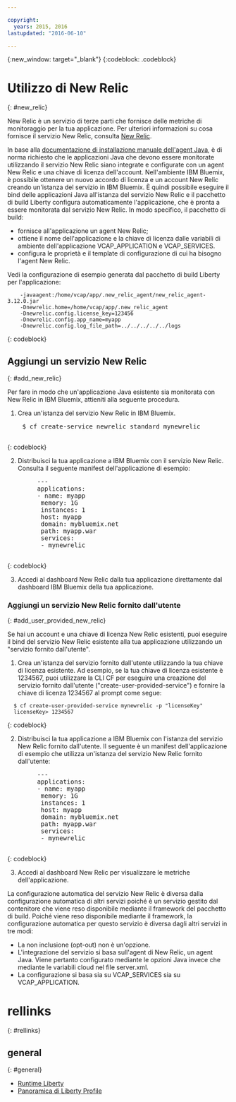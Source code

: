 ```yaml
---

copyright:
  years: 2015, 2016
lastupdated: "2016-06-10"

---
```


{:new_window: target="_blank"}
{:codeblock: .codeblock}

# Utilizzo di New Relic
{: #new_relic}

New Relic è un servizio di terze parti che fornisce delle
metriche di monitoraggio per la tua applicazione. Per ulteriori informazioni su cosa fornisce il servizio New Relic, consulta [New
Relic](http://newrelic.com/java).

In base alla [documentazione di installazione manuale dell'agent Java](https://docs.newrelic.com/docs/agents/java-agent/installation/java-agent-manual-installation), è di norma richiesto che le applicazioni Java che devono essere monitorate utilizzando il servizio New Relic siano integrate e configurate con un agent New Relic e una chiave di licenza dell'account. Nell'ambiente IBM Bluemix, è possibile ottenere un nuovo accordo di licenza e un account New Relic creando un'istanza del servizio in IBM Bluemix. È quindi possibile eseguire il bind delle applicazioni Java all'istanza del servizio New Relic e il pacchetto di build Liberty configura automaticamente l'applicazione, che è pronta a essere monitorata dal servizio New Relic.
In modo specifico, il pacchetto di build:

* fornisce all'applicazione un agent New Relic;
* ottiene il nome dell'applicazione e la chiave di licenza dalle variabili di ambiente dell'applicazione VCAP_APPLICATION e VCAP_SERVICES.
* configura le proprietà e il template di configurazione di cui ha bisogno l'agent New Relic.

Vedi la configurazione di esempio generata dal pacchetto di build Liberty per l'applicazione:

```
    -javaagent:/home/vcap/app/.new_relic_agent/new_relic_agent-3.12.0.jar
    -Dnewrelic.home=/home/vcap/app/.new_relic_agent
    -Dnewrelic.config.license_key=123456
    -Dnewrelic.config.app_name=myapp
    -Dnewrelic.config.log_file_path=../../../../../logs
```
{: codeblock}

## Aggiungi un servizio New Relic
{: #add_new_relic}

Per fare in modo che un'applicazione Java esistente sia monitorata con New Relic in IBM Bluemix, attieniti alla seguente procedura.
1. Crea un'istanza del servizio New Relic in IBM Bluemix.

  <pre>
    $ cf create-service newrelic standard mynewrelic
  </pre>
  {: codeblock}

2. Distribuisci la tua applicazione a IBM Bluemix con il servizio New Relic.  Consulta il seguente manifest dell'applicazione
di esempio:

  <pre>
        &dash;&dash;&dash;
        applications:
        - name: myapp
         memory: 1G
         instances: 1
         host: myapp
         domain: mybluemix.net
         path: myapp.war
         services:
         - mynewrelic
  </pre>
  {: codeblock}

3. Accedi al dashboard New Relic dalla tua applicazione direttamente dal dashboard IBM Bluemix della tua applicazione.

### Aggiungi un servizio New Relic fornito dall'utente
{: #add_user_provided_new_relic}

Se hai un account e una chiave di licenza New Relic esistenti, puoi eseguire il bind del servizio New Relic esistente alla tua applicazione utilizzando un "servizio fornito dall'utente".

1. Crea un'istanza del servizio fornito dall'utente utilizzando la tua chiave di licenza esistente.  Ad esempio, se la tua chiave di licenza esistente è 1234567, puoi utilizzare la CLI CF per eseguire una creazione del servizio fornito dall'utente ("create-user-provided-service") e fornire la chiave di licenza 1234567 al prompt come segue:
  ```
    $ cf create-user-provided-service mynewrelic -p "licenseKey"
    licenseKey> 1234567
  ```
  {: codeblock}

2. Distribuisci la tua applicazione a IBM Bluemix con l'istanza del servizio New Relic fornito dall'utente.  Il seguente è un manifest
dell'applicazione di esempio che utilizza un'istanza del servizio New Relic
fornito dall'utente:
  <pre>
        &dash;&dash;&dash;
        applications:
        - name: myapp
         memory: 1G
         instances: 1
         host: myapp
         domain: mybluemix.net
         path: myapp.war
         services:
         - mynewrelic
  </pre>
  {: codeblock}

3. Accedi al dashboard New Relic per visualizzare le metriche dell'applicazione.

La configurazione automatica del servizio New Relic è diversa dalla configurazione automatica di altri servizi poiché è un servizio gestito dal contenitore che viene reso disponibile mediante il framework del pacchetto di build.  Poiché viene
reso disponibile mediante il framework, la configurazione automatica per questo servizio è diversa dagli altri servizi in tre modi:
* La non inclusione (opt-out) non è un'opzione.
* L'integrazione del servizio si basa sull'agent di New Relic, un agent Java. Viene pertanto configurato mediante le opzioni Java invece che mediante le variabili cloud nel file server.xml.
* La configurazione si basa sia su VCAP_SERVICES sia su VCAP_APPLICATION.

# rellinks
{: #rellinks}
## general
{: #general}
* [Runtime Liberty](index.html)
* [Panoramica di Liberty Profile](http://www-01.ibm.com/support/knowledgecenter/SSAW57_8.5.5/com.ibm.websphere.wlp.nd.doc/ae/cwlp_about.html)
